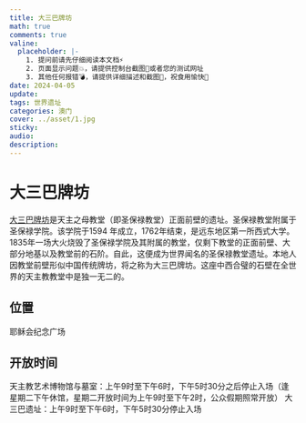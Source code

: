 ```yaml
---
title: 大三巴牌坊
math: true
comments: true
valine:
  placeholder: |-
    1. 提问前请先仔细阅读本文档⚡
    2. 页面显示问题💥，请提供控制台截图📸或者您的测试网址
    3. 其他任何报错💣，请提供详细描述和截图📸，祝食用愉快💪
date: 2024-04-05
update:
tags: 世界遗址
categories: 澳门
cover: ../asset/1.jpg
sticky:
audio:
description:
---
```

# 大三巴牌坊
[大三巴牌坊](https://www.macaotourism.gov.mo/zh-hans/sightseeing/macao-world-heritage/ruins-of-st-pauls)是天主之母教堂（即圣保禄教堂）正面前壁的遗址。圣保禄教堂附属于圣保禄学院。该学院于1594 年成立，1762年结束，是远东地区第一所西式大学。1835年一场大火烧毁了圣保禄学院及其附属的教堂，仅剩下教堂的正面前壁、大部分地基以及教堂前的石阶。自此，这便成为世界闻名的圣保禄教堂遗址。本地人因教堂前壁形似中国传统牌坊，将之称为大三巴牌坊。这座中西合璧的石壁在全世界的天主教教堂中是独一无二的。
## 位置
耶稣会纪念广场
## 开放时间
天主教艺术博物馆与墓室：上午9时至下午6时，下午5时30分之后停止入场（逢星期二下午休馆，星期二开放时间为上午9时至下午2时，公众假期照常开放）
大三巴遗址：上午9时至下午6时，下午5时30分停止入场